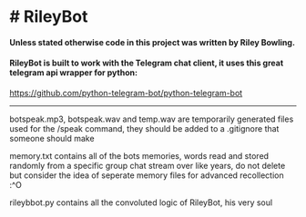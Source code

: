 <h1># RileyBot</h1>

<h4>Unless stated otherwise code in this project was written by Riley Bowling.</h4>

<h4>RileyBot is built to work with the Telegram chat client, it uses this great telegram api wrapper for python:</h4>
  
https://github.com/python-telegram-bot/python-telegram-bot

___

botspeak.mp3, botspeak.wav and temp.wav are temporarily generated files used for the /speak command, they
should be added to a .gitignore that someone should make

memory.txt contains all of the bots memories, words read and stored randomly from a specific group chat stream over like years, 
do not delete but consider the idea of seperate memory files for advanced recollection :^O

rileybbot.py contains all the convoluted logic of RileyBot, his very soul

